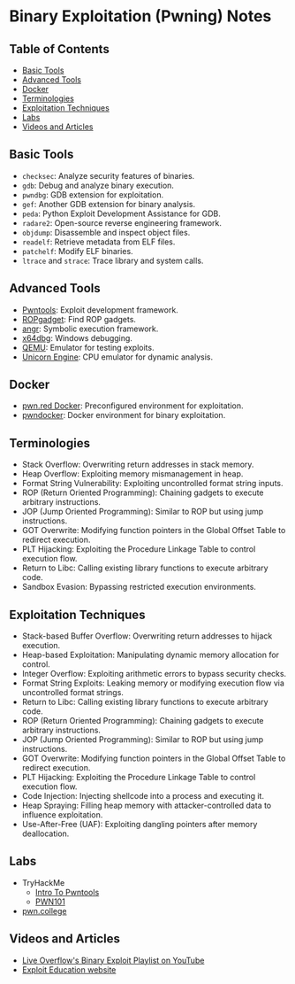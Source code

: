 # Binary Exploitation (Pwning) Notes

## Table of Contents
- [Basic Tools](#basic-tools)
- [Advanced Tools](#advanced-tools)
- [Docker](#docker)
- [Terminologies](#terminologies)
- [Exploitation Techniques](#exploitation-techniques)
- [Labs](#labs)
- [Videos and Articles](#videos-and-articles)

## Basic Tools
- `checksec`: Analyze security features of binaries.
- `gdb`: Debug and analyze binary execution.
- `pwndbg`: GDB extension for exploitation.
- `gef`: Another GDB extension for binary analysis.
- `peda`: Python Exploit Development Assistance for GDB.
- `radare2`: Open-source reverse engineering framework.
- `objdump`: Disassemble and inspect object files.
- `readelf`: Retrieve metadata from ELF files.
- `patchelf`: Modify ELF binaries.
- `ltrace` and `strace`: Trace library and system calls.

## Advanced Tools
- [Pwntools](https://github.com/Gallopsled/pwntools): Exploit development framework.
- [ROPgadget](https://github.com/JonathanSalwan/ROPgadget): Find ROP gadgets.
- [angr](https://github.com/angr/angr): Symbolic execution framework.
- [x64dbg](https://x64dbg.com/): Windows debugging.
- [QEMU](https://www.qemu.org/): Emulator for testing exploits.
- [Unicorn Engine](https://www.unicorn-engine.org/): CPU emulator for dynamic analysis.

## Docker
- [pwn.red Docker](https://github.com/liveoverflow/pwn_docker): Preconfigured environment for exploitation.
- [pwndocker](https://github.com/Naetw/pwndocker): Docker environment for binary exploitation.

## Terminologies
- Stack Overflow: Overwriting return addresses in stack memory.
- Heap Overflow: Exploiting memory mismanagement in heap.
- Format String Vulnerability: Exploiting uncontrolled format string inputs.
- ROP (Return Oriented Programming): Chaining gadgets to execute arbitrary instructions.
- JOP (Jump Oriented Programming): Similar to ROP but using jump instructions.
- GOT Overwrite: Modifying function pointers in the Global Offset Table to redirect execution.
- PLT Hijacking: Exploiting the Procedure Linkage Table to control execution flow.
- Return to Libc: Calling existing library functions to execute arbitrary code.
- Sandbox Evasion: Bypassing restricted execution environments.

## Exploitation Techniques
- Stack-based Buffer Overflow: Overwriting return addresses to hijack execution.
- Heap-based Exploitation: Manipulating dynamic memory allocation for control.
- Integer Overflow: Exploiting arithmetic errors to bypass security checks.
- Format String Exploits: Leaking memory or modifying execution flow via uncontrolled format strings.
- Return to Libc: Calling existing library functions to execute arbitrary code.
- ROP (Return Oriented Programming): Chaining gadgets to execute arbitrary instructions.
- JOP (Jump Oriented Programming): Similar to ROP but using jump instructions.
- GOT Overwrite: Modifying function pointers in the Global Offset Table to redirect execution.
- PLT Hijacking: Exploiting the Procedure Linkage Table to control execution flow.
- Code Injection: Injecting shellcode into a process and executing it.
- Heap Spraying: Filling heap memory with attacker-controlled data to influence exploitation.
- Use-After-Free (UAF): Exploiting dangling pointers after memory deallocation.

## Labs
- TryHackMe
  - [Intro To Pwntools](https://tryhackme.com/r/room/introtopwntools)
  - [PWN101](https://tryhackme.com/r/room/pwn101)
- [pwn.college](https://pwn.college/)

## Videos and Articles
- [Live Overflow's Binary Exploit Playlist on YouTube](https://www.youtube.com/playlist?list=PLhixgUqwRTjxglIswKp9mpkfPNfHkzyeN)
- [Exploit Education website](https://exploit.education/)
